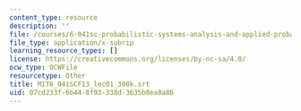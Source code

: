 ```yaml
---
content_type: resource
description: ''
file: /courses/6-041sc-probabilistic-systems-analysis-and-applied-probability-fall-2013/07cd233f6b448f93338d3635b0ea8a86_MIT6_041SCF13_lec01_300k.srt
file_type: application/x-subrip
learning_resource_types: []
license: https://creativecommons.org/licenses/by-nc-sa/4.0/
ocw_type: OCWFile
resourcetype: Other
title: MIT6_041SCF13_lec01_300k.srt
uid: 07cd233f-6b44-8f93-338d-3635b0ea8a86
---
```

